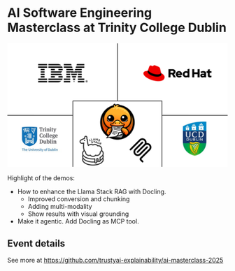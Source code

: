 # AI Software Engineering Masterclass at Trinity College Dublin

![](./masterclass.png)

Highlight of the demos:

- How to enhance the Llama Stack RAG with Docling.
    - Improved conversion and chunking
    - Adding multi-modality
    - Show results with visual grounding
- Make it agentic. Add Docling as MCP tool.

## Event details

See more at <https://github.com/trustyai-explainability/ai-masterclass-2025>
